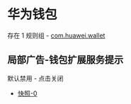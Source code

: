 # 华为钱包

存在 1 规则组 - [com.huawei.wallet](/src/apps/com.huawei.wallet.ts)

## 局部广告-钱包扩展服务提示

默认禁用 - 点击关闭

- [快照-0](https://i.gkd.li/i/13441814)
